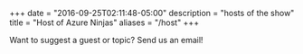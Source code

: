 +++
date = "2016-09-25T02:11:48-05:00"
description = "hosts of the show"
title = "Host of Azure Ninjas"
aliases = "/host"
+++

Want to suggest a guest or topic? Send us an email!
